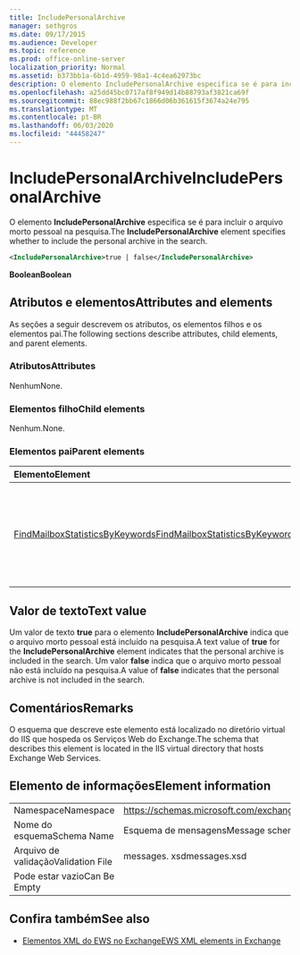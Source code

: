 ```yaml
---
title: IncludePersonalArchive
manager: sethgros
ms.date: 09/17/2015
ms.audience: Developer
ms.topic: reference
ms.prod: office-online-server
localization_priority: Normal
ms.assetid: b373bb1a-6b1d-4959-98a1-4c4ea62973bc
description: O elemento IncludePersonalArchive especifica se é para incluir o arquivo morto pessoal na pesquisa.
ms.openlocfilehash: a25dd45bc0717af8f949d14b88793af3821ca69f
ms.sourcegitcommit: 88ec988f2bb67c1866d06b361615f3674a24e795
ms.translationtype: MT
ms.contentlocale: pt-BR
ms.lasthandoff: 06/03/2020
ms.locfileid: "44458247"
---
```

# <a name="includepersonalarchive"></a><span data-ttu-id="907b1-103">IncludePersonalArchive</span><span class="sxs-lookup"><span data-stu-id="907b1-103">IncludePersonalArchive</span></span>

<span data-ttu-id="907b1-104">O elemento **IncludePersonalArchive** especifica se é para incluir o arquivo morto pessoal na pesquisa.</span><span class="sxs-lookup"><span data-stu-id="907b1-104">The **IncludePersonalArchive** element specifies whether to include the personal archive in the search.</span></span> 
  
```XML
<IncludePersonalArchive>true | false</IncludePersonalArchive>
```

 <span data-ttu-id="907b1-105">**Boolean**</span><span class="sxs-lookup"><span data-stu-id="907b1-105">**Boolean**</span></span>
## <a name="attributes-and-elements"></a><span data-ttu-id="907b1-106">Atributos e elementos</span><span class="sxs-lookup"><span data-stu-id="907b1-106">Attributes and elements</span></span>

<span data-ttu-id="907b1-107">As seções a seguir descrevem os atributos, os elementos filhos e os elementos pai.</span><span class="sxs-lookup"><span data-stu-id="907b1-107">The following sections describe attributes, child elements, and parent elements.</span></span>
  
### <a name="attributes"></a><span data-ttu-id="907b1-108">Atributos</span><span class="sxs-lookup"><span data-stu-id="907b1-108">Attributes</span></span>

<span data-ttu-id="907b1-109">Nenhum</span><span class="sxs-lookup"><span data-stu-id="907b1-109">None.</span></span>
  
### <a name="child-elements"></a><span data-ttu-id="907b1-110">Elementos filho</span><span class="sxs-lookup"><span data-stu-id="907b1-110">Child elements</span></span>

<span data-ttu-id="907b1-111">Nenhum.</span><span class="sxs-lookup"><span data-stu-id="907b1-111">None.</span></span>
  
### <a name="parent-elements"></a><span data-ttu-id="907b1-112">Elementos pai</span><span class="sxs-lookup"><span data-stu-id="907b1-112">Parent elements</span></span>

|<span data-ttu-id="907b1-113">**Elemento**</span><span class="sxs-lookup"><span data-stu-id="907b1-113">**Element**</span></span>|<span data-ttu-id="907b1-114">**Descrição**</span><span class="sxs-lookup"><span data-stu-id="907b1-114">**Description**</span></span>|
|:-----|:-----|
|[<span data-ttu-id="907b1-115">FindMailboxStatisticsByKeywords</span><span class="sxs-lookup"><span data-stu-id="907b1-115">FindMailboxStatisticsByKeywords</span></span>](findmailboxstatisticsbykeywords.md) <br/> |<span data-ttu-id="907b1-116">Especifica uma solicitação para pesquisar estatísticas de caixa de correio por palavra-chave.</span><span class="sxs-lookup"><span data-stu-id="907b1-116">Specifies a request to search for mailbox statistics by keyword.</span></span>  <br/> |
   
## <a name="text-value"></a><span data-ttu-id="907b1-117">Valor de texto</span><span class="sxs-lookup"><span data-stu-id="907b1-117">Text value</span></span>

<span data-ttu-id="907b1-118">Um valor de texto **true** para o elemento **IncludePersonalArchive** indica que o arquivo morto pessoal está incluído na pesquisa.</span><span class="sxs-lookup"><span data-stu-id="907b1-118">A text value of **true** for the **IncludePersonalArchive** element indicates that the personal archive is included in the search.</span></span> <span data-ttu-id="907b1-119">Um valor **false** indica que o arquivo morto pessoal não está incluído na pesquisa.</span><span class="sxs-lookup"><span data-stu-id="907b1-119">A value of **false** indicates that the personal archive is not included in the search.</span></span> 
  
## <a name="remarks"></a><span data-ttu-id="907b1-120">Comentários</span><span class="sxs-lookup"><span data-stu-id="907b1-120">Remarks</span></span>

<span data-ttu-id="907b1-121">O esquema que descreve este elemento está localizado no diretório virtual do IIS que hospeda os Serviços Web do Exchange.</span><span class="sxs-lookup"><span data-stu-id="907b1-121">The schema that describes this element is located in the IIS virtual directory that hosts Exchange Web Services.</span></span>
  
## <a name="element-information"></a><span data-ttu-id="907b1-122">Elemento de informações</span><span class="sxs-lookup"><span data-stu-id="907b1-122">Element information</span></span>

|||
|:-----|:-----|
|<span data-ttu-id="907b1-123">Namespace</span><span class="sxs-lookup"><span data-stu-id="907b1-123">Namespace</span></span>  <br/> |https://schemas.microsoft.com/exchange/services/2006/messages  <br/> |
|<span data-ttu-id="907b1-124">Nome do esquema</span><span class="sxs-lookup"><span data-stu-id="907b1-124">Schema Name</span></span>  <br/> |<span data-ttu-id="907b1-125">Esquema de mensagens</span><span class="sxs-lookup"><span data-stu-id="907b1-125">Message schema</span></span>  <br/> |
|<span data-ttu-id="907b1-126">Arquivo de validação</span><span class="sxs-lookup"><span data-stu-id="907b1-126">Validation File</span></span>  <br/> |<span data-ttu-id="907b1-127">messages. xsd</span><span class="sxs-lookup"><span data-stu-id="907b1-127">messages.xsd</span></span>  <br/> |
|<span data-ttu-id="907b1-128">Pode estar vazio</span><span class="sxs-lookup"><span data-stu-id="907b1-128">Can Be Empty</span></span>  <br/> ||
   
## <a name="see-also"></a><span data-ttu-id="907b1-129">Confira também</span><span class="sxs-lookup"><span data-stu-id="907b1-129">See also</span></span>



- [<span data-ttu-id="907b1-130">Elementos XML do EWS no Exchange</span><span class="sxs-lookup"><span data-stu-id="907b1-130">EWS XML elements in Exchange</span></span>](ews-xml-elements-in-exchange.md)

